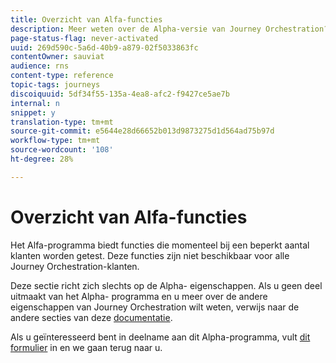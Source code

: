 ```yaml
---
title: Overzicht van Alfa-functies
description: Meer weten over de Alpha-versie van Journey Orchestration?
page-status-flag: never-activated
uuid: 269d590c-5a6d-40b9-a879-02f5033863fc
contentOwner: sauviat
audience: rns
content-type: reference
topic-tags: journeys
discoiquuid: 5df34f55-135a-4ea8-afc2-f9427ce5ae7b
internal: n
snippet: y
translation-type: tm+mt
source-git-commit: e5644e28d66652b013d9873275d1d564ad75b97d
workflow-type: tm+mt
source-wordcount: '108'
ht-degree: 28%

---
```



# Overzicht van Alfa-functies

Het Alfa-programma biedt functies die momenteel bij een beperkt aantal klanten worden getest. Deze functies zijn niet beschikbaar voor alle Journey Orchestration-klanten.

Deze sectie richt zich slechts op de Alpha- eigenschappen. Als u geen deel uitmaakt van het Alpha- programma en u meer over de andere eigenschappen van Journey Orchestration wilt weten, verwijs naar de andere secties van deze [documentatie](../../journey-orchestration-home.md).

Als u geïnteresseerd bent in deelname aan dit Alpha-programma, vult [dit formulier](https://forms.office.com/Pages/ResponsePage.aspx?id=Wht7-jR7h0OUrtLBeN7O4RuhNDklrkhHrsBisppjRThURDJTTUxWSTBJQU1OSTBTVjMwUDRIQURDNS4u) in en we gaan terug naar u.


